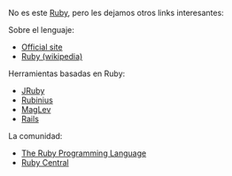 No es este [Ruby](http://www.youtube.com/watch?v=qObzgUfCl28), pero les dejamos otros links interesantes:

Sobre el lenguaje:

-   [Official site](http://www.ruby-lang.org/es/)
-   [Ruby (wikipedia)](http://en.wikipedia.org/wiki/Ruby_(programming_language))

Herramientas basadas en Ruby:

-   [JRuby](http://www.jruby.org/)
-   [Rubinius](http://rubini.us/)
-   [MagLev](http://maglev.github.com/)
-   [Rails](http://rubyonrails.org/)

La comunidad:

-   [The Ruby Programming Language](https://github.com/ruby/ruby)
-   [Ruby Central](http://rubycentral.org/)

